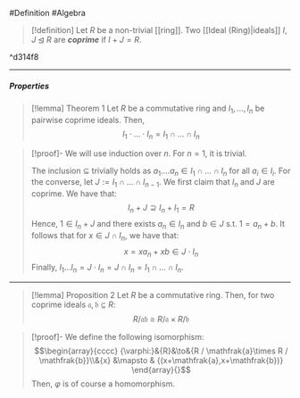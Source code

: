 #Definition #Algebra

> [!definition]
> Let $R$ be a non-trivial [[ring]]. Two [[Ideal (Ring)|ideals]] $I,J\unlhd R$ are ***coprime*** if $I+J=R$.

^d314f8

---
##### Properties

> [!lemma] Theorem 1
> Let $R$ be a commutative ring and $I_{1},\dots,I_{n}$ be pairwise coprime ideals. Then, $$I_{1}\cdot \dots \cdot I_{n}=I_{1}\cap\dots \cap I_{n}$$

> [!proof]-
> We will use induction over $n$. For $n=1$, it is trivial.
> 
> The inclusion $\subseteq$ trivially holds as $a_{1}\dots.a_{n}\in I_{1}\cap\dots \cap I_{n}$ for all $a_{i}\in I_{i}$. For the converse, let $J:= I_{1}\cap\dots \cap I_{n-1}$. We first claim that $I_{n}$ and $J$ are coprime. We have that: $$I_{n}+J \supseteq I_{n}+I_{1}=R$$Hence, $1\in I_{n}+J$ and there exists $a_{n}\in I_{n}$ and $b\in J$ s.t. $1=a_{n}+b$. It follows that for $x\in J\cap I_{n}$, we have that: $$x=xa_{n}+xb\in J\cdot I_{n}$$Finally, $I_{1}\dots I_{n}=J\cdot I_{n}=J\cap I_{n}=I_{1}\cap\dots \cap I_{n}$.

---
> [!lemma] Proposition 2
> Let $R$ be a commutative ring. Then, for two coprime ideals $\mathfrak{a,b}\subseteq R$:$$R / \mathfrak{ab}\cong R / \mathfrak{a}\times R / \mathfrak{b}$$ 

> [!proof]-
> We define the following isomorphism: $$\begin{array}{cccc} {\varphi:}&{R}&\to&{R / \mathfrak{a}\times R / \mathfrak{b}}\\&{x} &\mapsto & {(x+\mathfrak{a},x+\mathfrak{b})} \end{array}{}$$Then, $\varphi$ is of course a homomorphism. 
